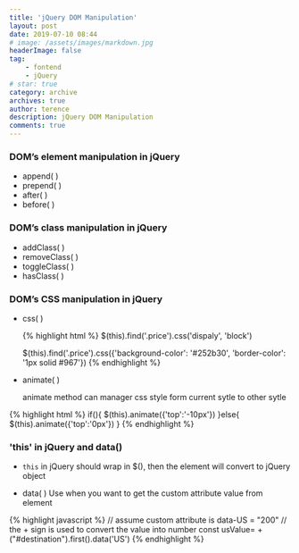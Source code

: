 ```yaml
---
title: 'jQuery DOM Manipulation'
layout: post
date: 2019-07-10 08:44
# image: /assets/images/markdown.jpg
headerImage: false
tag:
    - fontend
    - jQuery
# star: true
category: archive
archives: true
author: terence
description: jQuery DOM Manipulation
comments: true
---
```


### DOM’s element manipulation in jQuery

-   append( )
-   prepend( )
-   after( )
-   before( )

### DOM’s class manipulation in jQuery

-   addClass( )
-   removeClass( )
-   toggleClass( )
-   hasClass( )

### DOM’s CSS manipulation in jQuery

-   css( )

    {% highlight html %}
    \$(this).find('.price').css('dispaly', 'block')

    \$(this).find('.price').css({'background-color': '#252b30', 'border-color': '1px solid #967'})
    {% endhighlight %}

-   animate( )

    animate method can manager css style form current sytle to other sytle

{% highlight html %}
if(<vacation has the class highlighted>){
$(this).animate({'top':'-10px'})
}else{
$(this).animate({'top':'0px'})
}
{% endhighlight %}

### 'this' in jQuery and data()

-   `this` in jQuery should wrap in \$(), then the element will convert to jQuery object

-   data( )
    Use when you want to get the custom attribute value from element

{% highlight javascript %}
// assume custom attribute is data-US = "200"
// the + sign is used to convert the value into number
const usValue= +("#destination").first().data('US')
{% endhighlight %}
